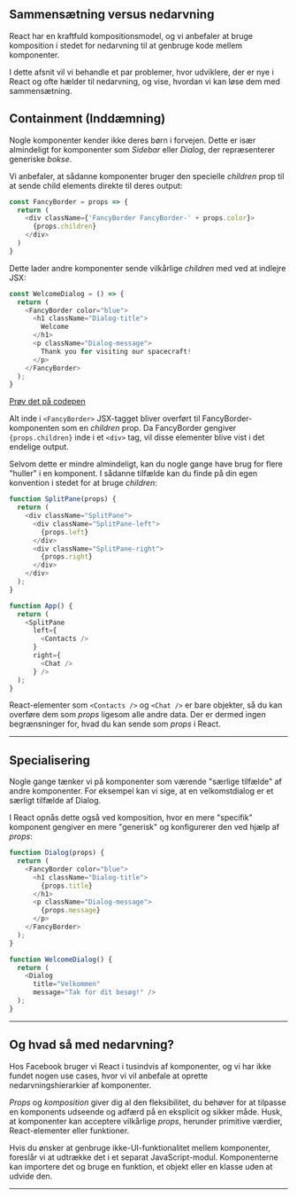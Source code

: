 ## Sammensætning versus nedarvning
React har en kraftfuld kompositionsmodel, og vi anbefaler at bruge komposition i stedet for nedarvning til at genbruge kode mellem komponenter.

I dette afsnit vil vi behandle et par problemer, hvor udviklere, der er nye i React og ofte hælder til nedarvning, og vise, hvordan vi kan løse dem med sammensætning.

## Containment (Inddæmning)
Nogle komponenter kender ikke deres børn i forvejen. Dette er især almindeligt for komponenter som *Sidebar* eller *Dialog*, der repræsenterer generiske *bokse*.

Vi anbefaler, at sådanne komponenter bruger den specielle *children* prop til at sende child elements direkte til deres output:
```js
const FancyBorder = props => {
  return (
    <div className={'FancyBorder FancyBorder-' + props.color}>
      {props.children}
    </div>
  )
}
```
Dette lader andre komponenter sende vilkårlige *children* med ved at indlejre JSX:
```js
const WelcomeDialog = () => {
  return (
    <FancyBorder color="blue">
      <h1 className="Dialog-title">
        Welcome
      </h1>
      <p className="Dialog-message">
        Thank you for visiting our spacecraft!
      </p>
    </FancyBorder>
  );
}
```
[Prøv det på codepen](https://codepen.io/gaearon/pen/ozqNOV?editors=0010)

Alt inde i `<FancyBorder>` JSX-tagget bliver overført til FancyBorder-komponenten som en  *children* prop. Da FancyBorder gengiver `{props.children}` inde i et `<div>` tag, vil disse elementer blive vist i det endelige output.

Selvom dette er mindre almindeligt, kan du nogle gange have brug for flere "huller" i en komponent. I sådanne tilfælde kan du finde på din egen konvention i stedet for at bruge *children*:
```js
function SplitPane(props) {
  return (
    <div className="SplitPane">
      <div className="SplitPane-left">
        {props.left}
      </div>
      <div className="SplitPane-right">
        {props.right}
      </div>
    </div>
  );
}

function App() {
  return (
    <SplitPane
      left={
        <Contacts />
      }
      right={
        <Chat />
      } />
  );
}
```
React-elementer som `<Contacts />` og `<Chat />` er bare objekter, så du kan overføre dem som *props* ligesom alle andre data. Der er dermed ingen begrænsninger for, hvad du kan sende som *props* i React.
___
## Specialisering
Nogle gange tænker vi på komponenter som værende "særlige tilfælde" af andre komponenter. For eksempel kan vi sige, at en velkomstdialog er et særligt tilfælde af Dialog.

I React opnås dette også ved komposition, hvor en mere "specifik" komponent gengiver en mere "generisk" og konfigurerer den ved hjælp af *props*:
```js
function Dialog(props) {
  return (
    <FancyBorder color="blue">
      <h1 className="Dialog-title">
        {props.title}
      </h1>
      <p className="Dialog-message">
        {props.message}
      </p>
    </FancyBorder>
  );
}

function WelcomeDialog() {
  return (
    <Dialog
      title="Velkommen"
      message="Tak for dit besøg!" />
  );
}
```
___
## Og hvad så med nedarvning?
Hos Facebook bruger vi React i tusindvis af komponenter, og vi har ikke fundet nogen use cases, hvor vi vil anbefale at oprette nedarvningshierarkier af komponenter.

*Props* og *komposition* giver dig al den fleksibilitet, du behøver for at tilpasse en komponents udseende og adfærd på en eksplicit og sikker måde. Husk, at komponenter kan acceptere vilkårlige *props*, herunder primitive værdier, React-elementer eller funktioner.

Hvis du ønsker at genbruge ikke-UI-funktionalitet mellem komponenter, foreslår vi at udtrække det i et separat JavaScript-modul. Komponenterne kan importere det og bruge en funktion, et objekt eller en klasse uden at udvide den.
___